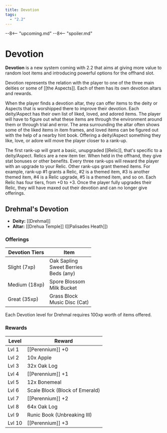 ```yaml
---
title: Devotion
tags:
  - "2.2"
---
```


--8<-- "upcoming.md"
--8<-- "spoiler.md"

# Devotion

**Devotion** is a new system coming with 2.2 that aims at giving more value to random loot items and introducing powerful options for the offhand slot.

Devotion represents the relation with the player to one of the three main deities or some of [[the Aspects]]. Each of them has its own devotion altars and rewards.

When the player finds a devotion altar, they can offer items to the deity or Aspects that is worshipped there to improve their devotion. Each deity/Aspect has their own list of liked, loved, and adored items. The player will have to figure out what these items are through the environment around them or through trial and error. The area surrounding the altar often shows some of the liked items in item frames, and loved items can be figured out with the help of a nearby hint book. Offering a deity/Aspect something they like, love, or adore will move the player closer to a rank-up.

The first rank-up will grant a basic, unupgraded [[Relic]], that's specific to a deity/Aspect. Relics are a new item tier. When held in the offhand, they give stat bonuses or other benefits. Every three rank-ups will reward the player with an upgrade to your Relic. Other rank-ups grant themed items. For example, rank-up #1 grants a Relic, #2 is a themed item, #3 is another themed item, #4 is a Relic upgrade, #5 is a themed item, and so on. Each Relic has four tiers, from +0 to +3. Once the player fully upgrades their Relic, they will have maxed out their devotion and can no longer give offerings.

## Drehmal's Devotion

- **Deity:** [[Drehmal]]
- **Altar:** [[Drehua Temple]] ([[Palisades Heath]])

### Offerings

| Devotion Tiers | Item                                         |
| -------------- | -------------------------------------------- |
| Slight (7xp)   | Oak Sapling <br>Sweet Berries <br>Beds (any) |
| Medium (18xp)  | Spore Blossom <br>Milk Bucket                |
| Great (35xp)   | Grass Block <br>Music Disc (Cat)             |

Each Devotion level for Drehmal requires 100xp worth of items offered.

### Rewards

| Level  | Reward                         |
| ------ | ------------------------------ |
| Lvl 1  | [[Perennium]] +0               |
| Lvl 2  | 10x Apple                      |
| Lvl 3  | 32x Oak Log                    |
| Lvl 4  | [[Perennium]] +1               |
| Lvl 5  | 12x Bonemeal                   |
| Lvl 6  | Scale Block (Block of Emerald) |
| Lvl 7  | [[Perennium]] +2               |
| Lvl 8  | 64x Oak Log                    |
| Lvl 9  | Runic Book (Unbreaking III)    |
| Lvl 10 | [[Perennium]] +3               |
